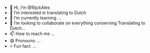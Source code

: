- 👋 Hi, I’m @RijckAlex
- 👀 I’m interested in translating to Dutch
- 🌱 I’m currently learning ...
- 💞️ I’m looking to collaborate on everything conserning Translating to Dutch...
- 📫 How to reach me ...
- 😄 Pronouns: ...
- ⚡ Fun fact: ...

<!---
RijckAlex/RijckAlex is a ✨ special ✨ repository because its `README.md` (this file) appears on your GitHub profile.
You can click the Preview link to take a look at your changes.
--->
